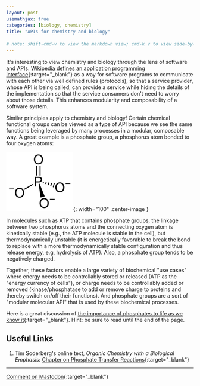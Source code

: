 ```yaml
---
layout: post
usemathjax: true
categories: [biology, chemistry]
title: "APIs for chemistry and biology"

# note: shift-cmd-v to view the markdown view; cmd-k v to view side-by-side, then can do 'toggle preview locking' command in the 3 dots in the preview tab
---
```


It's interesting to view chemistry and biology through the lens of software and APIs. [Wikipedia defines an application programming interface](https://en.wikipedia.org/wiki/API){:target="_blank"} as a way for software programs to communicate with each other via well defined rules (protocols), so that a service provider, whose API is being called, can provide a service while hiding the details of the implementation so that the service consumers don't need to worry about those details. This enhances modularity and composability of a software system.

Similar principles apply to chemistry and biology! Certain chemical functional groups can be viewed as a type of API because we see the same functions being leveraged by many processes in a modular, composable way. A great example is a phosphate group, a phosphorus atom bonded to four oxygen atoms:

![Phosphate group](/assets/images/phosphate.png){: width="100" .center-image }

In molecules such as ATP that contains phosphate groups, the linkage between two phosphorus atoms and the connecting oxygen atom is kinetically stable (e.g., the ATP molecule is stable in the cell), but thermodynamically unstable (it is energetically favorable to break the bond to replace with a more thermodynamically stable configuration and thus release energy, e.g, hydrolysis of ATP). Also, a phosphate group tends to be negatively charged. 

Together, these factors enable a large variety of biochemical "use cases" where energy needs to be controllably stored or released (ATP as the "energy currency of cells"), or charge needs to be controllably added or removed (kinase/phosphatase to add or remove charge to proteins and thereby switch on/off their functions). And phosphate groups are a sort of "modular molecular API" that is used by these biochemical processes.

Here is a great discussion of [the importance of phosphates to life as we know it](https://chem.libretexts.org/Bookshelves/Organic_Chemistry/Book%3A_Organic_Chemistry_with_a_Biological_Emphasis_v2.0_(Soderberg)/09%3A_Phosphate_Transfer_Reactions/9.01%3A_Prelude_to_Phosphate_Transfer_Reactions){:target="_blank"}. Hint: be sure to read until the end of the page.

Useful Links
------------

1. Tim Soderberg's online text, *Organic Chemistry with a Biological Emphasis*: [Chapter on Phosphate Transfer Reactions](https://chem.libretexts.org/Bookshelves/Organic_Chemistry/Book%3A_Organic_Chemistry_with_a_Biological_Emphasis_v2.0_(Soderberg)/09%3A_Phosphate_Transfer_Reactions){:target="_blank"}

---

[Comment on Mastodon](https://hachyderm.io/@Sunfishstanford/109624369727398121){:target="_blank"}
